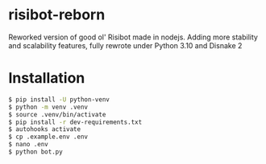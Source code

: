 # risibot-reborn

Reworked version of good ol' Risibot made in nodejs.
Adding more stability and scalability features, fully rewrote under Python 3.10 and Disnake 2

# Installation

```bash
$ pip install -U python-venv
$ python -m venv .venv
$ source .venv/bin/activate 
$ pip install -r dev-requirements.txt
$ autohooks activate
$ cp .example.env .env
$ nano .env
$ python bot.py
```

